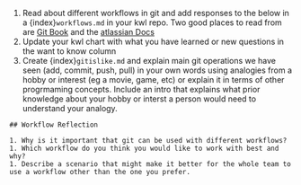 1. Read about different workflows in git and add responses to the below in a {index}`workflows.md` in your kwl repo. Two good places to read from are [Git Book](https://git-scm.com/book/en/v2/Distributed-Git-Distributed-Workflows#ch05-distributed-git) and the [atlassian Docs](https://www.atlassian.com/git/tutorials/comparing-workflows)
2. Update your kwl chart with what you have learned or new questions in the want to know column
3. Create {index}`gitislike.md` and explain main git operations we have seen (add, commit, push, pull) in your own words using  analogies from a hobby or interest (eg a movie, game, etc) or explain it in terms of other progrmaming concepts.  Include an intro that explains what prior knowledge about your hobby or interst a person would need to understand your analogy. 

```
## Workflow Reflection

1. Why is it important that git can be used with different workflows?
1. Which workflow do you think you would like to work with best and why?
1. Describe a scenario that might make it better for the whole team to use a workflow other than the one you prefer.  
```

